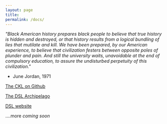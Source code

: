 ```yaml
---
layout: page
title: 
permalink: /docs/
---
```


*"Black American history prepares black people to believe that true history is hidden and destroyed, or that history results from a logical bundling of lies that mutilate and kill. We have been prepared, by our American experience, to believe that civilization festers between opposite poles of plunder and pain. And still the university waits, unavoidable  at the end of compulsory education, to assure the undisturbed perpetuity of this civilization."*

- June Jordan, 1971


[The CKL on Github](https://github.com/lxcprojects/ckldocs)

[The DSL Archipelago](https://padlet.com/dslprojects/archipelago)

[DSL website](dslprojects.org)

....more *coming soon*
